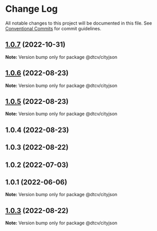 # Change Log

All notable changes to this project will be documented in this file.
See [Conventional Commits](https://conventionalcommits.org) for commit guidelines.

## [1.0.7](https://github.com/paramountric/digitaltwincityviewer/compare/@dtcv/cityjson@1.0.6...@dtcv/cityjson@1.0.7) (2022-10-31)

**Note:** Version bump only for package @dtcv/cityjson





## [1.0.6](https://github.com/paramountric/digitaltwincityviewer/compare/@dtcv/cityjson@1.0.5...@dtcv/cityjson@1.0.6) (2022-08-23)

**Note:** Version bump only for package @dtcv/cityjson





## [1.0.5](https://github.com/paramountric/digitaltwincityviewer/compare/@dtcv/cityjson@1.0.4...@dtcv/cityjson@1.0.5) (2022-08-23)

**Note:** Version bump only for package @dtcv/cityjson





## 1.0.4 (2022-08-23)



## 1.0.3 (2022-08-22)



## 1.0.2 (2022-07-03)



## 1.0.1 (2022-06-06)

**Note:** Version bump only for package @dtcv/cityjson





## [1.0.3](https://github.com/paramountric/digitaltwincityviewer/compare/v1.0.2...v1.0.3) (2022-08-22)

**Note:** Version bump only for package @dtcv/cityjson
